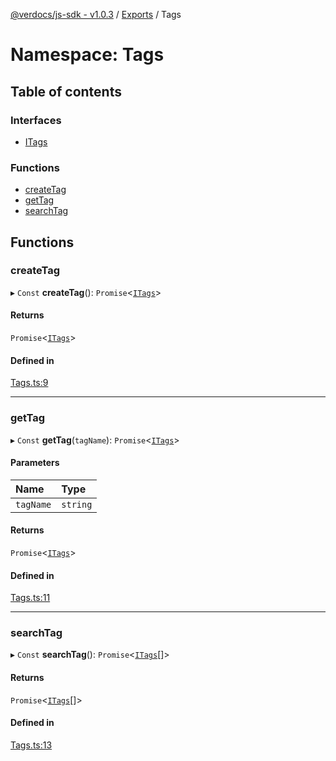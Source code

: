 [@verdocs/js-sdk - v1.0.3](../README.md) / [Exports](../modules.md) / Tags

# Namespace: Tags

## Table of contents

### Interfaces

- [ITags](../interfaces/Tags.ITags.md)

### Functions

- [createTag](Tags.md#createtag)
- [getTag](Tags.md#gettag)
- [searchTag](Tags.md#searchtag)

## Functions

### createTag

▸ `Const` **createTag**(): `Promise`<[`ITags`](../interfaces/Tags.ITags.md)\>

#### Returns

`Promise`<[`ITags`](../interfaces/Tags.ITags.md)\>

#### Defined in

[Tags.ts:9](https://github.com/Verdocs/js-sdk/blob/main/src/Tags.ts#L9)

___

### getTag

▸ `Const` **getTag**(`tagName`): `Promise`<[`ITags`](../interfaces/Tags.ITags.md)\>

#### Parameters

| Name | Type |
| :------ | :------ |
| `tagName` | `string` |

#### Returns

`Promise`<[`ITags`](../interfaces/Tags.ITags.md)\>

#### Defined in

[Tags.ts:11](https://github.com/Verdocs/js-sdk/blob/main/src/Tags.ts#L11)

___

### searchTag

▸ `Const` **searchTag**(): `Promise`<[`ITags`](../interfaces/Tags.ITags.md)[]\>

#### Returns

`Promise`<[`ITags`](../interfaces/Tags.ITags.md)[]\>

#### Defined in

[Tags.ts:13](https://github.com/Verdocs/js-sdk/blob/main/src/Tags.ts#L13)

